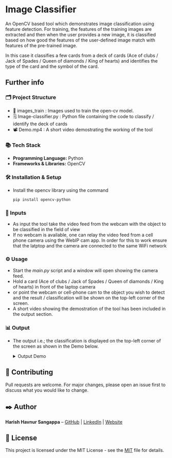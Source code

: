 # Image Classifier

An OpenCV based tool which demonstrates image classification using feature detection. For training, the features of the training images are extracted and then when the user provides a new image, it is classified based on how good the features of the user-defined image match with features of the pre-trained image.

In this case it classifies a few cards from a deck of cards (Ace of clubs / Jack of Spades / Queen of diamonds / King of hearts) and identifies the type of the card and the symbol of the card.

## Further info
### 🗂️ Project Structure
- 📂 images_train : Images used to train the open-cv model.
- 🗒️ Image-classifier.py : Python file containing the code to classify / identify the deck of cards
- 📽️ Demo.mp4 : A short video demostrating the working of the tool

### 📚 Tech Stack
- **Programming Language:** Python
- **Frameworks & Libraries:** OpenCV

### 🛠️ Installation & Setup
- Install the opencv library using the command 

    ```bash
    pip install opencv-python
    ```

### 📝 Inputs
- As input the tool take the video feed from the webcam with the object to be classified in the field of view
- If no webcam is available, one can relay the video feed from a cell phone camera using the WebIP cam app. In order for this to work ensure that the latptop and the camera are connected to the same WiFi network

### ⚙️ Usage
- Start the *main.py* script and a window will open showing the camera feed.
- Hold a card (Ace of clubs / Jack of Spades / Queen of diamonds / King of hearts) in front of the laptop camera 
- or point the webcam or cell-phone cam to the object you wish to detect and the result / classification will be shown on the top-left corner of the screen. 
- A short video showing the demostration of the tool has been included in the output section.

### 📊 Output
- The output i.e.; the classification is displayed on the top-left corner of the screen as shown in the Demo below.

    <details>
        <summary>Output Demo</summary>&nbsp;
        <video width="300" height="450" controls>
            <source src="Demo.mp4" type="video/mp4">
        </video>
    </details>

## 🤝 Contributing
Pull requests are welcome. For major changes, please open an issue first to discuss what you would like to change.

## ✒️ Author
**Harish Havnur Sangappa** – [GitHub](https://github.com/hhavnursangappa) | [LinkedIn](https://linkedin.com/in/harish-havnur-sangappa) | [Website](https://digitalresume-j4ae.onrender.com)

## 📜 License
This project is licensed under the MIT License - see the [MIT](https://choosealicense.com/licenses/mit/) file for details.

